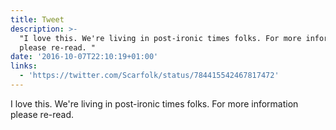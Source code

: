 ```yaml
---
title: Tweet
description: >-
  "I love this. We're living in post-ironic times folks. For more information
  please re-read. "
date: '2016-10-07T22:10:19+01:00'
links:
  - 'https://twitter.com/Scarfolk/status/784415542467817472'
---
```

I love this. We're living in post-ironic times folks. For more information please re-read. 
